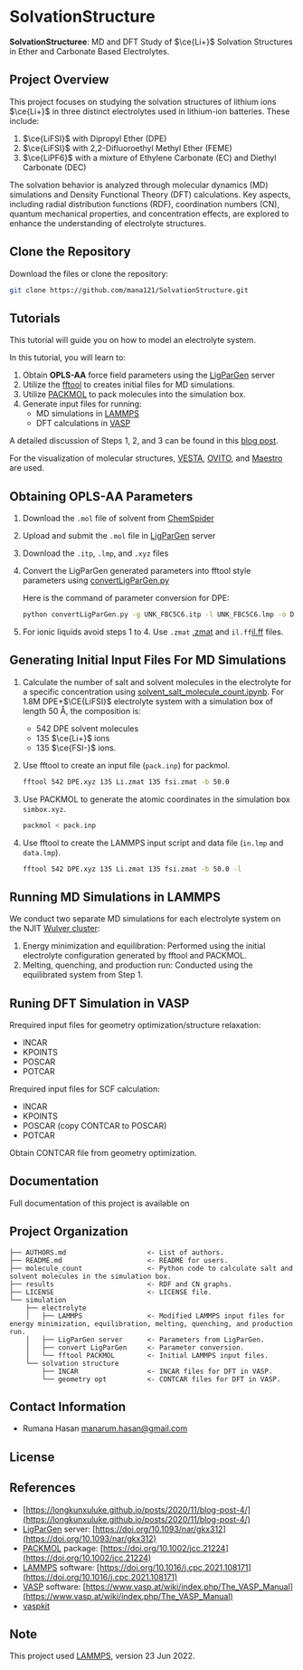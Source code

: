 # SolvationStructure 

**SolvationStructuree**: MD and DFT Study of $\ce{Li+}$ Solvation Structures in Ether and Carbonate Based Electrolytes.

## Project Overview

This project focuses on studying the solvation structures of lithium ions $\ce{Li+}$ in three distinct electrolytes used in lithium-ion batteries. These include: 

1. $\ce{LiFSI}$ with Dipropyl Ether (DPE)
2. $\ce{LiFSI}$ with 2,2-Difluoroethyl Methyl Ether (FEME)
3. $\ce{LiPF6}$ with a mixture of Ethylene Carbonate (EC) and Diethyl Carbonate (DEC)
   
The solvation behavior is analyzed through molecular dynamics (MD) simulations and Density Functional Theory (DFT) calculations. Key aspects, including radial distribution functions (RDF), coordination numbers (CN), quantum mechanical properties, and concentration effects, are explored to enhance the understanding of electrolyte structures.

## Clone the Repository

Download the files or clone the repository:

```bash
git clone https://github.com/mana121/SolvationStructure.git
```

## Tutorials

This tutorial will guide you on how to model an electrolyte system.

In this tutorial, you will learn to:

1. Obtain **OPLS-AA** force field parameters using the [LigParGen](https://traken.chem.yale.edu/ligpargen/) server
2. Utilize the [fftool](https://github.com/paduagroup/fftool) to creates initial files for MD simulations.
3. Utilize [PACKMOL](https://m3g.github.io/packmol/) to pack molecules into the simulation box.
4. Generate input files for running:
   - MD simulations in [LAMMPS](https://lammps.org/#gsc.tab=0)
   - DFT calculations in [VASP](https://www.vasp.at)
  
A detailed discussion of Steps 1, 2, and 3 can be found in this [blog post](https://longkunxuluke.github.io/posts/2020/11/blog-post-4/).

For the visualization of molecular structures, [VESTA](https://jp-minerals.org/vesta/en/), [OVITO](https://www.ovito.org), and [Maestro](https://www.schrodinger.com/platform/products/maestro/) are used.

## Obtaining **OPLS-AA** Parameters

1. Download the `.mol` file of solvent from [ChemSpider](https://www.chemspider.com/Chemical-Structure.7030.html)
2. Upload and submit the `.mol` file in [LigParGen](https://traken.chem.yale.edu/ligpargen/) server
3. Download the `.itp`, `.lmp`, and `.xyz` files
4. Convert the LigParGen generated parameters into fftool style parameters using [convertLigParGen.py](https://github.com/mccg-pas/group-wiki/tree/master/Scripts/ILMD)

   Here is the command of parameter conversion for DPE:
   
   ```bash
   python convertLigParGen.py -g UNK_FBC5C6.itp -l UNK_FBC5C6.lmp -o DPE.ff
   ```
5. For ionic liquids avoid steps 1 to 4. Use `.zmat` [.zmat](https://github.com/paduagroup/clandp) and `il.ff`[il.ff](https://github.com/paduagroup/clandp) files.

## Generating Initial Input Files For MD Simulations

1. Calculate the number of salt and solvent molecules in the electrolyte for a specific concentration using [solvent_salt_molecule_count.ipynb](https://github.com/mana121/SolvationStructure/tree/main/molecule_count). For 1.8M DPE+$\CE{LiFSI}$ electrolyte system with a simulation box of length 50 Å, the composition is:
   * 542 DPE solvent molecules
   * 135 $\ce{Li+}$ ions
   * 135 $\ce{FSI-}$ ions.
     
3. Use fftool to create an input file (`pack.inp`) for packmol. 

   ```bash
   fftool 542 DPE.xyz 135 Li.zmat 135 fsi.zmat -b 50.0  
   ```
4. Use PACKMOL to generate the atomic coordinates in the simulation box `simbox.xyz`.

   ```bash
   packmol < pack.inp      
   ```

5. Use fftool to create the LAMMPS input script and data file (`in.lmp` and `data.lmp`).

   ```bash
   fftool 542 DPE.xyz 135 Li.zmat 135 fsi.zmat -b 50.0 -l
   ```

## Running MD Simulations in LAMMPS

   We conduct two separate MD simulations for each electrolyte system on the NJIT [Wulver cluster](https://arcs-njit-edu.github.io/Docs/clusters/wulver/):

   1. Energy minimization and equilibration: Performed using the initial electrolyte configuration generated by fftool and PACKMOL.
   2. Melting, quenching, and production run: Conducted using the equilibrated system from Step 1.

## Runing DFT Simulation in VASP

Rrequired input files for geometry optimization/structure relaxation:

  - INCAR
  - KPOINTS
  - POSCAR
  - POTCAR

Rrequired input files for SCF calculation:

  - INCAR
  - KPOINTS
  - POSCAR (copy CONTCAR to POSCAR)
  - POTCAR

Obtain CONTCAR file from geometry optimization.

## Documentation

Full documentation of this project is available on 

## Project Organization


```
├── AUTHORS.md                    <- List of authors.
├── README.md                     <- README for users.
├── molecule_count                <- Python code to calculate salt and solvent molecules in the simulation box.
├── results                       <- RDF and CN graphs.
├── LICENSE                       <- LICENSE file.
└── simulation
    ├── electrolyte
    │   ├── LAMMPS                <- Modified LAMMPS input files for energy minimization, equilibration, melting, quenching, and production run.
    │   ├── LigParGen server      <- Parameters from LigParGen.
    │   ├── convert LigParGen     <- Parameter conversion.
    │   └── fftool PACKMOL        <- Initial LAMMPS input files.
    └── solvation structure
        ├── INCAR                 <- INCAR files for DFT in VASP.
        └── geometry opt          <- CONTCAR files for DFT in VASP.
```


## Contact Information

- Rumana Hasan [manarum.hasan@gmail.com](manarum.hasan@gmail.com)

## License



## References

- [https://longkunxuluke.github.io/posts/2020/11/blog-post-4/](https://longkunxuluke.github.io/posts/2020/11/blog-post-4/)
- [LigParGen](https://traken.chem.yale.edu/ligpargen/) server: [https://doi.org/10.1093/nar/gkx312](https://doi.org/10.1093/nar/gkx312)
- [PACKMOL](https://m3g.github.io/packmol/) package: [https://doi.org/10.1002/jcc.21224](https://doi.org/10.1002/jcc.21224)
- [LAMMPS](https://lammps.org/#gsc.tab=0) software: [https://doi.org/10.1016/j.cpc.2021.108171](https://doi.org/10.1016/j.cpc.2021.108171)
- [VASP](https://www.vasp.at) software: [https://www.vasp.at/wiki/index.php/The_VASP_Manual](https://www.vasp.at/wiki/index.php/The_VASP_Manual)
- [vaspkit](https://vaspkit.com)

## Note

This project used [LAMMPS](https://lammps.org/#gsc.tab=0), version 23 Jun 2022.
